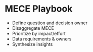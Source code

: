 # MECE Playbook
- Define question and decision owner
- Disaggregate MECE
- Prioritize by impact/effort
- Data requirements & owners
- Synthesize insights
